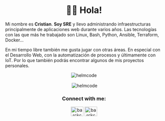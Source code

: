 <h1 align="center">👋🏾 Hola!</h1>

Mi nombre es **Cristian**. **Soy SRE** y llevo administrando infraestructuras principalmente de aplicaciones web durante varios años.
Las tecnologías con las que más he trabajado son Linux, Bash, Python, Ansible, Terraform, Docker...

En mi tiempo libre también me gusta jugar con otras áreas. En especial con el Desarrollo Web, con la automatización de procesos y últimamente con IoT. Por lo que también podrás encontrar algunos de mis proyectos personales.

<p align="center" ><img align="center" src="https://github-readme-stats.vercel.app/api/top-langs?username=barckcode&show_icons=true&locale=en&layout=compact&theme=dark" alt="helmcode" /></p>

<p align="center" >&nbsp;<img align="center" src="https://github-readme-stats.vercel.app/api?username=barckcode&show_icons=true&theme=dark&locale=en" alt="helmcode" /></p>


<h3 align="center">Connect with me:</h3>
<p align="center">
<a href="https://twitter.com/barckcode" target="blank"><img align="center" src="https://raw.githubusercontent.com/rahuldkjain/github-profile-readme-generator/master/src/images/icons/Social/twitter.svg" alt="barckcode" height="30" width="40" /></a>
<a href="https://linkedin.com/in/helmcode" target="blank"><img align="center" src="https://raw.githubusercontent.com/rahuldkjain/github-profile-readme-generator/master/src/images/icons/Social/linked-in-alt.svg" alt="barckcode" height="30" width="40" /></a>
</p>
